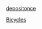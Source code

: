 [depositonce](www.depositonce.ub.tu-berlin.de)

[Bicycles](https://doi.org/10.14279/depositonce-8348)
